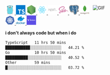 <img alt="GIF" src="./code.gif" style="display=inline" width="225" height="225" align="right" />

<div>
    <a href="https://golang.org/" target="_blank" rel="noopener noreferrer nofollow">
        <img height="30" src="https://raw.githubusercontent.com/devicons/devicon/master/icons/go/go-original.svg" alt="golang">
    </a>
    <a href="https://www.typescriptlang.org/" target="_blank" rel="noopener noreferrer nofollow">
        <img height="30" src="https://raw.githubusercontent.com/github/explore/80688e429a7d4ef2fca1e82350fe8e3517d3494d/topics/typescript/typescript.png" alt="Typescript">
    </a>
    <a href="https://nodejs.org/en/" target="_blank" rel="noopener noreferrer nofollow">
        <img height="30" src="https://raw.githubusercontent.com/github/explore/80688e429a7d4ef2fca1e82350fe8e3517d3494d/topics/nodejs/nodejs.png" alt="nodejs">
    </a>
    <a href="https://reactjs.org/" target="_blank" rel="noopener noreferrer nofollow">
        <img height="30" src="https://raw.githubusercontent.com/github/explore/80688e429a7d4ef2fca1e82350fe8e3517d3494d/topics/react/react.png" alt="react">
    </a>
    <a href="https://nextjs.org/" target="_blank" rel="noopener noreferrer nofollow">
        <img src="https://raw.githubusercontent.com/github/explore/28b02bbc9ad9f7a503c43775aebeb515dc2da5fc/topics/nextjs/nextjs.png" alt="nextjs" width="30" height="30">
    </a>
    <a href="https://sass-lang.com" target="_blank" rel="nofollow noopener noreferrer">
        <img src="https://raw.githubusercontent.com/devicons/devicon/master/icons/sass/sass-original.svg" alt="sass" width="30" height="30">
    </a>
    <a href="https://www.postgresql.org/" target="_blank" rel="noopener noreferrer nofollow">
        <img height="30" src="https://raw.githubusercontent.com/github/explore/80688e429a7d4ef2fca1e82350fe8e3517d3494d/topics/postgresql/postgresql.png" alt="postgres">
    </a>
    <a href="https://www.mongodb.com/" target="_blank" rel="noopener noreferrer nofollow">
        <img height="30" src="https://raw.githubusercontent.com/devicons/devicon/master/icons/mongodb/mongodb-original-wordmark.svg" alt="mongodb">
    </a>
    <a href="https://kubernetes.io/" target="_blank" rel="noopener noreferrer nofollow">
        <img height="30" src="https://raw.githubusercontent.com/devicons/devicon/master/icons/kubernetes/kubernetes-plain.svg" alt="kubernetes">
    </a>
    <a href="https://www.docker.com/" target="_blank" rel="noopener noreferrer nofollow">
        <img height="30" src="https://raw.githubusercontent.com/github/explore/80688e429a7d4ef2fca1e82350fe8e3517d3494d/topics/docker/docker.png" alt="docker">
    </a>
    <a href="https://www.terraform.io/" target="_blank" rel="noopener noreferrer nofollow">
        <img height="30" src="https://raw.githubusercontent.com/github/explore/80688e429a7d4ef2fca1e82350fe8e3517d3494d/topics/terraform/terraform.png" alt="terraform">
    </a>
</div>

**i don't always code but when i do**
<!--START_SECTION:waka-->

```text
TypeScript   11 hrs 50 mins  ███████████░░░░░░░░░░░░░░   44.21 %
Go           10 hrs 50 mins  ██████████░░░░░░░░░░░░░░░   40.52 %
Other        59 mins         █░░░░░░░░░░░░░░░░░░░░░░░░   03.72 %
```

<!--END_SECTION:waka-->



